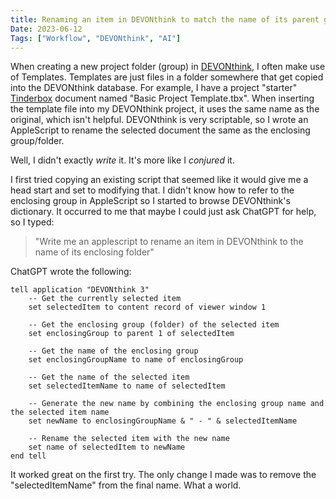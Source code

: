 ```yaml
---
title: Renaming an item in DEVONthink to match the name of its parent group
Date: 2023-06-12
Tags: ["Workflow", "DEVONthink", "AI"]
---
```


When creating a new project folder (group) in [DEVONthink](https://devontechnologies.com/apps/devonthink), I often make use of Templates. Templates are just files in a folder somewhere that get copied into the DEVONthink database. For example, I have a project "starter" [Tinderbox](https://eastgate.com/Tinderbox) document named "Basic Project Template.tbx". When inserting the template file into my DEVONthink project, it uses the same name as the original, which isn't helpful. DEVONthink is very scriptable, so I wrote an AppleScript to rename the selected document the same as the enclosing group/folder.

Well, I didn't exactly _write_ it. It's more like I _conjured_ it.

I first tried copying an existing script that seemed like it would give me a head start and set to modifying that. I didn't know how to refer to the enclosing group in AppleScript so I started to browse DEVONthink's dictionary. It occurred to me that maybe I could just ask ChatGPT for help, so I typed: 

> "Write me an applescript to rename an item in DEVONthink to the name of its enclosing folder"

ChatGPT wrote the following:

```applescript
tell application "DEVONthink 3"
    -- Get the currently selected item
    set selectedItem to content record of viewer window 1
    
    -- Get the enclosing group (folder) of the selected item
    set enclosingGroup to parent 1 of selectedItem
    
    -- Get the name of the enclosing group
    set enclosingGroupName to name of enclosingGroup
    
    -- Get the name of the selected item
    set selectedItemName to name of selectedItem
    
    -- Generate the new name by combining the enclosing group name and the selected item name
    set newName to enclosingGroupName & " - " & selectedItemName
    
    -- Rename the selected item with the new name
    set name of selectedItem to newName
end tell
```

It worked great on the first try. The only change I made was to remove the "selectedItemName" from the final name. What a world.
